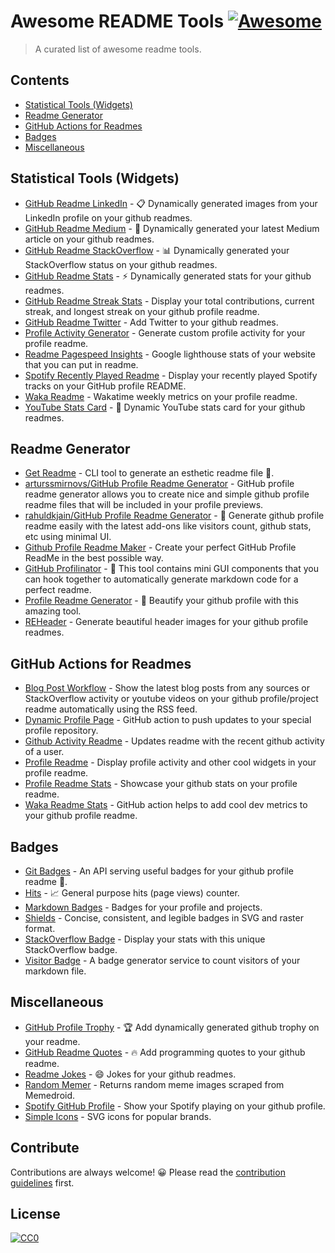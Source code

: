 # Awesome README Tools [![Awesome](https://cdn.rawgit.com/sindresorhus/awesome/d7305f38d29fed78fa85652e3a63e154dd8e8829/media/badge.svg)](https://github.com/sindresorhus/awesome)

> A curated list of awesome readme tools.

## Contents

- [Statistical Tools (Widgets)](#statistical-tools-widgets)
- [Readme Generator](#readme-generator)
- [GitHub Actions for Readmes](#github-actions-for-readmes)
- [Badges](#badges)
- [Miscellaneous](#miscellaneous)

## Statistical Tools (Widgets)

- [GitHub Readme LinkedIn](https://github.com/soroushchehresa/github-readme-linkedin#readme) - 📋 Dynamically generated images from your LinkedIn profile on your github readmes.
- [GitHub Readme Medium](https://github.com/omidnikrah/github-readme-medium#readme) - 📖 Dynamically generated your latest Medium article on your github readmes.
- [GitHub Readme StackOverflow](https://github.com/omidnikrah/github-readme-stackoverflow#readme) - 📊 Dynamically generated your StackOverflow status on your github readmes.
- [GitHub Readme Stats](https://github.com/anuraghazra/github-readme-stats#readme) - ⚡ Dynamically generated stats for your github readmes.
- [GitHub Readme Streak Stats](https://github.com/DenverCoder1/github-readme-streak-stats#readme) - Display your total contributions, current streak, and longest streak on your github profile readme.
- [GitHub Readme Twitter](https://github.com/gazf/github-readme-twitter#readme) - Add Twitter to your github readmes.
- [Profile Activity Generator](https://github.com/omidnikrah/profile-activity-generator#readme) - Generate custom profile activity for your profile readme.
- [Readme Pagespeed Insights](https://github.com/ankurparihar/readme-pagespeed-insights#readme) - Google lighthouse stats of your website that you can put in readme.
- [Spotify Recently Played Readme](https://github.com/JeffreyCA/spotify-recently-played-readme) - Display your recently played Spotify tracks on your GitHub profile README.
- [Waka Readme](https://github.com/athul/waka-readme#readme) - Wakatime weekly metrics on your profile readme.
- [YouTube Stats Card](https://github.com/Dhyeythumar/youtube-stats-card#readme) - 🚀 Dynamic YouTube stats card for your github readmes.

## Readme Generator

- [Get Readme](https://github.com/luctst/get-readme#readme) - CLI tool to generate an esthetic readme file 🔖.
- [arturssmirnovs/GitHub Profile Readme Generator](https://github.com/arturssmirnovs/github-profile-readme-generator#readme) - GitHub profile readme generator allows you to create nice and simple github profile readme files that will be included in your profile previews.
- [rahuldkjain/GitHub Profile Readme Generator](https://github.com/rahuldkjain/github-profile-readme-generator#readme) - 🚀 Generate github profile readme easily with the latest add-ons like visitors count, github stats, etc using minimal UI.
- [Github Profile Readme Maker](https://github.com/VishwaGauravIn/github-profile-readme-maker) - Create your perfect GitHub Profile ReadMe in the best possible way.
- [GitHub Profilinator](https://github.com/rishavanand/github-profilinator#readme) - 🚀 This tool contains mini GUI components that you can hook together to automatically generate markdown code for a perfect readme.
- [Profile Readme Generator](https://github.com/maurodesouza/profile-readme-generator) - 🎨 Beautify your github profile with this amazing tool.
- [REHeader](https://github.com/khalby786/REHeader#readme) - Generate beautiful header images for your github profile readmes.

## GitHub Actions for Readmes

- [Blog Post Workflow](https://github.com/gautamkrishnar/blog-post-workflow#readme) - Show the latest blog posts from any sources or StackOverflow activity or youtube videos on your github profile/project readme automatically using the RSS feed.
- [Dynamic Profile Page](https://github.com/umutphp/github-action-dynamic-profile-page#readme) - GitHub action to push updates to your special profile repository.
- [Github Activity Readme](https://github.com/jamesgeorge007/github-activity-readme#readme) - Updates readme with the recent github activity of a user.
- [Profile Readme](https://github.com/actions-js/profile-readme#readme) - Display profile activity and other cool widgets in your profile readme.
- [Profile Readme Stats](https://github.com/teoxoy/profile-readme-stats#readme) - Showcase your github stats on your profile readme.
- [Waka Readme Stats](https://github.com/anmol098/waka-readme-stats#readme) - GitHub action helps to add cool dev metrics to your github profile readme.

## Badges

- [Git Badges](https://github.com/puf17640/git-badges#readme) - An API serving useful badges for your github profile readme 🚀.
- [Hits](https://github.com/dwyl/hits) - 📈 General purpose hits (page views) counter.
- [Markdown Badges](https://github.com/Ileriayo/markdown-badges#readme) - Badges for your profile and projects.
- [Shields](https://github.com/badges/shields#readme) - Concise, consistent, and legible badges in SVG and raster format.
- [StackOverflow Badge](https://github.com/claytonjhamilton/stackoverflow-badge#readme) - Display your stats with this unique StackOverflow badge.
- [Visitor Badge](https://github.com/jwenjian/visitor-badge#readme) - A badge generator service to count visitors of your markdown file.

## Miscellaneous

- [GitHub Profile Trophy](https://github.com/ryo-ma/github-profile-trophy#readme) - 🏆 Add dynamically generated github trophy on your readme.
- [GitHub Readme Quotes](https://github.com/PiyushSuthar/github-readme-quotes#readme) - 🔥 Add programming quotes to your github readme.
- [Readme Jokes](https://github.com/ABSphreak/readme-jokes#readme) - 😄 Jokes for your github readmes.
- [Random Memer](https://github.com/techytushar/random-memer#readme) - Returns random meme images scraped from Memedroid.
- [Spotify GitHub Profile](https://github.com/kittinan/spotify-github-profile#readme) - Show your Spotify playing on your github profile.
- [Simple Icons](https://github.com/simple-icons/simple-icons#readme) - SVG icons for popular brands.

## Contribute

Contributions are always welcome! 😀 Please read the [contribution guidelines](contributing.md) first.

## License

[![CC0](https://licensebuttons.net/p/zero/1.0/88x31.png)](https://creativecommons.org/publicdomain/zero/1.0/)
